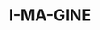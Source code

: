 ---
pid: RS360
title: I-MA-GINE
location_transcription: Art Museum
zipcode: '19141'
outside_phl: 
neighborhood: Logan
age: '32'
age_range: 30-39
instagram: 
image_file_name: RS_360.jpg
proposal_transcription: 
topic: Environment
topic_summary: '0'
type: Conceptual
keywords_other: imagine
credit: 
image_labels: A landscape of trees, that's reflected onto a body of water
twitter: 
facebook: 
permalink: "/monuments/rs360/"
layout: item-page
---